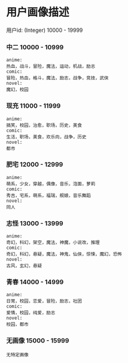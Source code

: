 # 用户画像描述
用户id: (Integer) 10000 - 19999


### 中二 10000 - 10999

```
anime:
热血，战斗，冒险，魔法，运动，机战，励志
comic: 
冒险，热血，格斗，魔法，励志，战争，竞技，武侠
novel:
魔幻，校园
```

### 现充 11000 - 11999

```
anime:
搞笑，校园，治愈，职场，历史，美食
comic:
生活，职场，美食，欢乐向，战争，历史
novel:
都市
```

### 肥宅 12000 - 12999

```
anime:
萌系，少女，穿越，偶像，音乐，泡面，萝莉
comic:
秀吉，宅系，萌系，福瑞，舰娘，音乐舞蹈
novel:
同人
```

### 志怪 13000 - 13999

```
anime:
奇幻，科幻，架空，魔法，神魔，小说改，推理
comic:
奇幻，科幻，悬疑，魔法，神鬼，仙侠，惊悚，魔幻，恐怖
novel:
古风，玄幻，悬疑
```

### 青春 14000 - 14999

```
anime:
日常，校园，恋爱，冒险，励志，社团
comic:
爱情，校园，纯爱，励志
novel:
校园，都市
```

### 无画像 15000 - 15999

```
无特定画像
```

